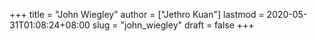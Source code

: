 +++
title = "John Wiegley"
author = ["Jethro Kuan"]
lastmod = 2020-05-31T01:08:24+08:00
slug = "john_wiegley"
draft = false
+++
